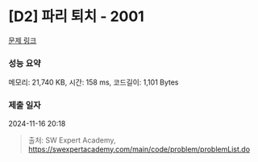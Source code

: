 # [D2] 파리 퇴치 - 2001 

[문제 링크](https://swexpertacademy.com/main/code/problem/problemDetail.do?contestProbId=AV5PzOCKAigDFAUq) 

### 성능 요약

메모리: 21,740 KB, 시간: 158 ms, 코드길이: 1,101 Bytes

### 제출 일자

2024-11-16 20:18



> 출처: SW Expert Academy, https://swexpertacademy.com/main/code/problem/problemList.do